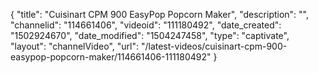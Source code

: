 {
    "title": "Cuisinart CPM 900 EasyPop Popcorn Maker",
    "description": "",
    "channelid": "114661406",
    "videoid": "111180492",
    "date_created": "1502924670",
    "date_modified": "1504247458",
    "type": "captivate",
    "layout": "channelVideo",
    "url": "\/latest-videos\/cuisinart-cpm-900-easypop-popcorn-maker\/114661406-111180492"
}